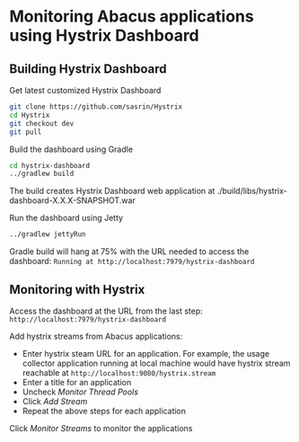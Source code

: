Monitoring Abacus applications using Hystrix Dashboard
===

Building Hystrix Dashboard
---

Get latest customized Hystrix Dashboard

```bash
git clone https://github.com/sasrin/Hystrix
cd Hystrix
git checkout dev
git pull
```

Build the dashboard using Gradle

```bash
cd hystrix-dashboard
../gradlew build
```

The build creates Hystrix Dashboard web application at ./build/libs/hystrix-dashboard-X.X.X-SNAPSHOT.war

Run the dashboard using Jetty

```bash
../gradlew jettyRun
```

Gradle build will hang at 75% with the URL needed to access the dashboard: `Running at http://localhost:7979/hystrix-dashboard`

Monitoring with Hystrix
---

Access the dashboard at the URL from the last step: `http://localhost:7979/hystrix-dashboard`

Add hystrix streams from Abacus applications:
* Enter hystrix steam URL for an application. For example, the usage collector application running at local machine would have hystrix stream reachable at `http://localhost:9080/hystrix.stream`
* Enter a title for an application
* Uncheck *Monitor Thread Pools*
* Click *Add Stream*
* Repeat the above steps for each application

Click *Monitor Streams* to monitor the applications
